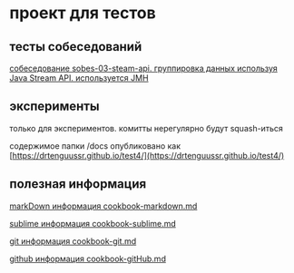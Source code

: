 # проект для тестов

## тесты собеседований

[собеседование sobes-03-steam-api. группировка данных используя Java Stream API.
используется JMH](sobes-03-steam-api/README.md)

## эксперименты

только для экспериментов. комитты нерегулярно будут squash-иться

содержимое папки /docs опубликовано как
[https://drtenguussr.github.io/test4/](https://drtenguussr.github.io/test4/)

## полезная информация

[markDown информация cookbook-markdown.md](../../../drTenguUSSR/blob/main/cookbook-markdown.md)

[sublime информация cookbook-sublime.md](../../../drTenguUSSR/blob/main/cookbook-sublime.md)

[git информация cookbook-git.md](../../../drTenguUSSR/blob/main/cookbook-git.md)

[github информация cookbook-gitHub.md](../../../drTenguUSSR/blob/main/cookbook-gitHub.md)

